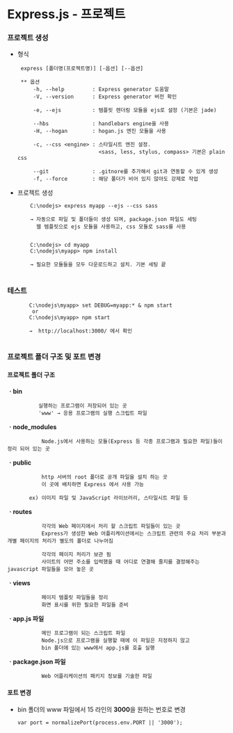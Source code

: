  # Express.js - 프로젝트 
 
 ### 프로젝트 생성  
   - 형식
	  
          express [폴더명(프로젝트명)] [-옵션] [--옵션]

		  ** 옵션
		      -h, --help         : Express generator 도움말
		      -V, --version      : Express generator 버전 확인
		      
		      -e, --ejs          : 템플릿 렌더링 모듈을 ejs로 설정 (기본은 jade)
		      
		      --hbs              : handlebars engine을 사용
		      -H, --hogan        : hogan.js 엔진 모듈을 사용
		      
		      -c, --css <engine> : 스타일시트 엔진 설정. 
		                           <sass, less, stylus, compass> 기본은 plain css
					   
		      --git              : .gitnore를 추가해서 git과 연동할 수 있게 생성
		      -f, --force        : 해당 폴더가 비어 있지 않아도 강제로 작업
 
  - 프로젝트 생성
	  
            C:\nodejs> express myapp --ejs --css sass

            → 자동으로 파일 및 폴더들이 생성 되며, package.json 파일도 세팅
              웹 템플릿으로 ejs 모듈을 사용하고, css 모듈로 sass를 사용
	      

            C:\nodejs> cd myapp
            C:\nodejs\myapp> npm install

            → 필요한 모듈들을 모두 다운로드하고 설치. 기본 세팅 끝 
#
   ### 테스트
   
           C:\nodejs\myapp> set DEBUG=myapp:* & npm start
            or
           C:\nodejs\myapp> npm start

           →  http://localhost:3000/ 에서 확인

#
  ### 프로젝트 폴더 구조 및 포트 변경
  #### 프로젝트 폴더 구조
	 
   **ㆍbin**
       
              실행하는 프로그램이 저장되어 있는 곳
              'www' → 응용 프로그램의 실행 스크립트 파일
			  
   **ㆍnode_modules**
   
               Node.js에서 사용하는 모듈(Express 등 각종 프로그램과 필요한 파일)들이 정리 되어 있는 곳        
	   
   **ㆍpublic**
       
               http 서버의 root 폴더로 공개 파일을 설치 하는 곳
	           이 곳에 배치하면 Express 에서 사용 가능
          	
		   ex) 이미지 파일 및 JavaScript 라이브러리, 스타일시트 파일 등         
			   
   **ㆍroutes**
       
               각각의 Web 페이지에서 처리 할 스크립트 파일들이 있는 곳
               Express가 생성한 Web 어플리케이션에서는 스크립트 관련의 주요 처리 부분과 개별 페이지의 처리가 별도의 폴더로 나누어짐
	       
               각각의 페이지 처리가 보관 됨
               사이트의 어떤 주소를 입력했을 때 어디로 연결해 줄지를 결정해주는 javascript 파일들을 모아 놓은 곳
			   
   **ㆍviews**
       
               페이지 템플릿 파일들을 정리
               화면 표시를 위한 필요한 파일들 준비
			   
   **ㆍapp.js 파일**
       
               메인 프로그램이 되는 스크립트 파일
               Node.js으로 프로그램을 실행할 때에 이 파일은 지정하지 않고 
               bin 폴더에 있는 www에서 app.js를 호출 실행
			   
   **ㆍpackage.json 파일**
       
               Web 어플리케이션의 패키지 정보를 기술한 파일

 #### 포트 변경
   - bin 폴더의 www 파일에서 15 라인의 **3000**을 원하는 번호로 변경
         
         var port = normalizePort(process.env.PORT || '3000');
   
